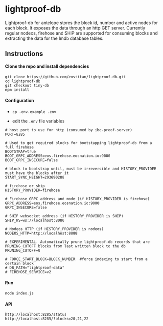 # lightproof-db

Lightproof-db for antelope stores the block id, number and active nodes for each block. It exposes the data through an http GET server.
Currently regular nodeos, firehose and SHIP are supported for consuming blocks and extracting the data for the lmdb database tables.

## Instructions

#### Clone the repo and install dependencies
```
git clone https://github.com/eostitan/lightproof-db.git
cd lightproof-db
git checkout tiny-db
npm install
```


#### Configuration

- `cp .env.example .env`

- edit the `.env` file variables
```
# host port to use for http (consumed by ibc-proof-server)
PORT=8285      

# Used to get required blocks for bootstapping lightproof-db from a full firehose
BOOTSTRAP=true
BOOT_GRPC_ADDRESS=eos.firehose.eosnation.io:9000
BOOT_GRPC_INSECURE=false

# block to bootstrap until, must be irreversible and HISTORY_PROVIDER must have the blocks after it
START_SYNC_HEIGHT=293690288   

# firehose or ship
HISTORY_PROVIDER=firehose

# Firehose GRPC address and mode (if HISTORY_PROVIDER is firehose)
GRPC_ADDRESS=eos.firehose.eosnation.io:9000
GRPC_INSECURE=false

# SHIP websocket address (if HISTORY_PROVIDER is SHIP)
SHIP_WS=ws://localhost:8080

# Nodeos HTTP (if HISTORY_PROVIDER is nodeos)
NODEOS_HTTP=http://localhost:8888

# EXPERIMENTAL. Automatically prune lightproof-db records that are PRUNING_CUTOFF blocks from last written block to the db
PRUNING_CUTOFF=0

# FORCE_START_BLOCK=BLOCK_NUMBER  #force indexing to start from a certain block
# DB_PATH="lightproof-data"
# FIREHOSE_SERVICE=v2
```


#### Run
```
node index.js
```

#### API
```
http://localhost:8285/status
http://localhost:8285/?blocks=20,21,22
```